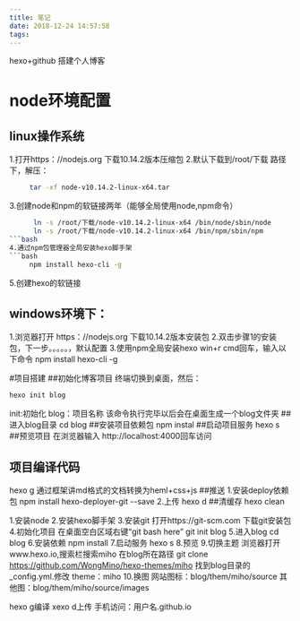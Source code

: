 ```yaml
---
title: 笔记
date: 2018-12-24 14:57:58
tags:
---
```

hexo+github 搭建个人博客
# node环境配置
## linux操作系统
1.打开https：//nodejs.org   下载10.14.2版本压缩包
2.默认下载到/root/下载  路径下，解压：
```bash
     tar -xf node-v10.14.2-linux-x64.tar
```
3.创建node和npm的软链接两年（能够全局使用node,npm命令）
```bash
      ln -s /root/下载/node-v10.14.2-linux-x64 /bin/node/sbin/node
      ln -s /root/下载/node-v10.14.2-linux-x64 /bin/npm/sbin/npm
```bash
4.通过npm包管理器全局安装hexo脚手架
```bash
     npm install hexo-cli -g
```
5.创建hexo的软链接

## windows环境下：
1.浏览器打开 https：//nodejs.org   下载10.14.2版本安装包
2.双击步骤1的安装包，下一步。。。。。，默认配置
3.使用npm全局安装hexo
    win+r cmd回车，输入以下命令
   npm install hexo-cli -g

#项目搭建
##初始化博客项目
终端切换到桌面，然后：
```bash
hexo init blog
```
init:初始化
blog：项目名称
该命令执行完毕以后会在桌面生成一个blog文件夹
##进入blog目录
cd blog
##安装项目依赖包
npm instal
##启动项目服务
hexo s
##预览项目
在浏览器输入 http://localhost:4000回车访问
## 项目编译代码
 hexo g
 通过框架讲md格式的文档转换为heml+css+js
##推送
1.安装deploy依赖包
   npm install hexo-deployer-git --save
2.上传
  hexo d
##清缓存
  hexo clean


1.安装node
2.安装hexo脚手架
3.安装git
   打开https://git-scm.com 下载git安装包
4.初始化项目
   在桌面空白区域右键“git bash here”
   git init blog
5.进入blog
  cd blog
6.安装依赖
  npm install
7.启动服务
  hexo s
8.预览
9.切换主题
  浏览器打开www.hexo.io,搜索栏搜索miho
  在blog所在路径
  git clone https://github.com/WongMino/hexo-themes/miho
  找到blog目录的 _config.yml.修改 theme：miho
10.换图
  网站图标：blog/them/miho/source
  其他图：blog/them/miho/source/images


  hexo g编译
  xexo d上传
  手机访问：用户名.github.io